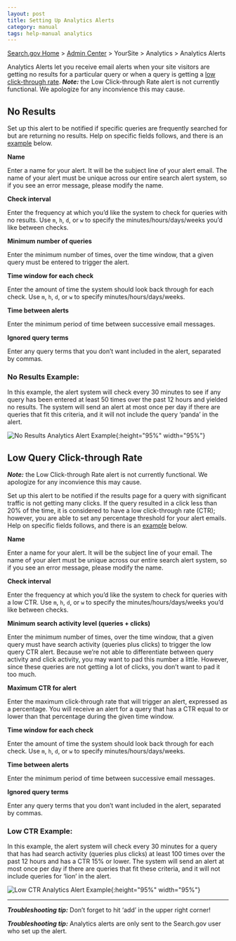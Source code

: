 ```yaml
---
layout: post
title: Setting Up Analytics Alerts
category: manual
tags: help-manual analytics
---
```


[Search.gov Home](/index.html) > [Admin Center](https://search.usa.gov/sites/) > YourSite > Analytics > Analytics Alerts

Analytics Alerts let you receive email alerts when your site visitors are getting no results for a particular query or when a query is getting a [low click-through rate](#low-query-click-through-rate). ***Note:*** the Low Click-through Rate alert is not currently functional. We apologize for any inconvience this may cause.

## No Results

Set up this alert to be notified if specific queries are frequently searched for but are returning no results. Help on specific fields follows, and there is an [example](#no-results-example) below.

**Name**

Enter a name for your alert. It will be the subject line of your alert email. The name of your alert must be unique across our entire search alert system, so if you see an error message, please modify the name.

**Check interval**

Enter the frequency at which you’d like the system to check for queries with no results. Use `m`, `h`, `d`, or `w` to specify the minutes/hours/days/weeks you’d like between checks.

**Minimum number of queries**

Enter the minimum number of times, over the time window, that a given query must be entered to trigger the alert. 

**Time window for each check**

Enter the amount of time the system should look back through for each check. Use `m`, `h`, `d`, or `w` to specify minutes/hours/days/weeks.

**Time between alerts**

Enter the minimum period of time between successive email messages.

**Ignored query terms**

Enter any query terms that you don’t want included in the alert, separated by commas. 

### No Results Example:

In this example, the alert system will check every 30 minutes to see if any query has been entered at least 50 times over the past 12 hours and yielded no results. The system will send an alert at most once per day if there are queries that fit this criteria, and it will not include the query ‘panda’ in the alert.

![No Results Analytics Alert Example](https://search.digitalgov.gov/img/No-Results-Screenshot.png "No Results Analytics Alert Example"){:height="95%" width="95%"}

## Low Query Click-through Rate

***Note:*** the Low Click-through Rate alert is not currently functional. We apologize for any inconvience this may cause.

Set up this alert to be notified if the results page for a query with significant traffic is not getting many clicks. If the query resulted in a click less than 20% of the time, it is considered to have a low click-through rate (CTR); however, you are able to set any percentage threshold for your alert emails. Help on specific fields follows, and there is an [example](#low-ctr-example) below.

**Name**

Enter a name for your alert. It will be the subject line of your email. The name of your alert must be unique across our entire search alert system, so if you see an error message, please modify the name.

**Check interval**

Enter the frequency at which you’d like the system to check for queries with a low CTR. Use `m`, `h`, `d`, or `w` to specify the minutes/hours/days/weeks you’d like between checks.

**Minimum search activity level (queries + clicks)**

Enter the minimum number of times, over the time window, that a given query must have search activity (queries plus clicks) to trigger the low query CTR alert. Because we’re not able to differentiate between query activity and click activity, you may want to pad this number a little. However, since these queries are not getting a lot of clicks, you don’t want to pad it too much.

**Maximum CTR for alert**

Enter the maximum click-through rate that will trigger an alert, expressed as a percentage. You will receive an alert for a query that has a CTR equal to or lower than that percentage during the given time window.

**Time window for each check**

Enter the amount of time the system should look back through for each check. Use `m`, `h`, `d`, or `w` to specify minutes/hours/days/weeks.

**Time between alerts**

Enter the minimum period of time between successive email messages.

**Ignored query terms**

Enter any query terms that you don’t want included in the alert, separated by commas. 

### Low CTR Example:

In this example, the alert system will check every 30 minutes for a query that has had search activity (queries plus clicks) at least 100 times over the past 12 hours and has a CTR 15% or lower. The system will send an alert at most once per day if there are queries that fit these criteria, and it will not include queries for ‘lion’ in the alert.

![Low CTR Analytics Alert Example](https://search.digitalgov.gov/img/Low-CTR-Screenshot.png "Low CTR Analytics Alert Example"){:height="95%" width="95%"}

---

***Troubleshooting tip:*** Don’t forget to hit ‘add’ in the upper right corner!

***Troubleshooting tip:*** Analytics alerts are only sent to the Search.gov user who set up the alert. 
